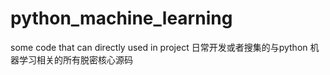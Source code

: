 # python_machine_learning
some code that can directly used in project
日常开发或者搜集的与python 机器学习相关的所有脱密核心源码
